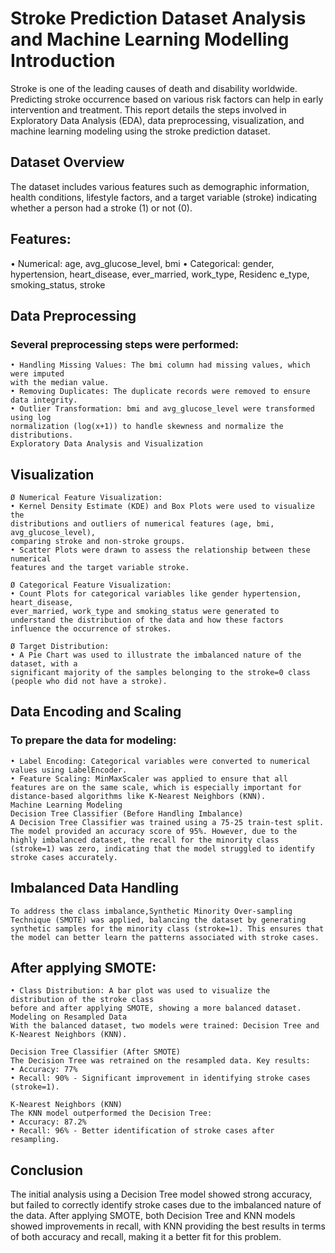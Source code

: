 # Stroke Prediction Dataset Analysis and Machine Learning Modelling Introduction
Stroke is one of the leading causes of death and disability worldwide. Predicting stroke occurrence based on various risk factors can help in early intervention and treatment. This report details the steps involved in Exploratory Data Analysis (EDA), data preprocessing, visualization, and machine learning modeling using the stroke prediction dataset.

## Dataset Overview
The dataset includes various features such as demographic information, health conditions, lifestyle factors, and a target variable (stroke) indicating whether a person had a stroke (1) or not (0).

## Features:
• Numerical: age, avg_glucose_level, bmi
• Categorical: gender, hypertension, heart_disease, ever_married, work_type, Residenc
e_type, smoking_status, stroke

## Data Preprocessing

### Several preprocessing steps were performed:
    • Handling Missing Values: The bmi column had missing values, which were imputed
    with the median value.
    • Removing Duplicates: The duplicate records were removed to ensure data integrity.
    • Outlier Transformation: bmi and avg_glucose_level were transformed using log
    normalization (log(x+1)) to handle skewness and normalize the distributions.
    Exploratory Data Analysis and Visualization

## Visualization
    Ø Numerical Feature Visualization:
    • Kernel Density Estimate (KDE) and Box Plots were used to visualize the
    distributions and outliers of numerical features (age, bmi, avg_glucose_level),
    comparing stroke and non-stroke groups.
    • Scatter Plots were drawn to assess the relationship between these numerical
    features and the target variable stroke.

    Ø Categorical Feature Visualization:
    • Count Plots for categorical variables like gender hypertension, heart_disease,
    ever_married, work_type and smoking_status were generated to understand the distribution of the data and how these factors influence the occurrence of strokes.

    Ø Target Distribution:
    • A Pie Chart was used to illustrate the imbalanced nature of the dataset, with a
    significant majority of the samples belonging to the stroke=0 class (people who did not have a stroke).
        
## Data Encoding and Scaling

### To prepare the data for modeling:
    • Label Encoding: Categorical variables were converted to numerical values using LabelEncoder.
    • Feature Scaling: MinMaxScaler was applied to ensure that all features are on the same scale, which is especially important for distance-based algorithms like K-Nearest Neighbors (KNN).
    Machine Learning Modeling
    Decision Tree Classifier (Before Handling Imbalance)
    A Decision Tree Classifier was trained using a 75-25 train-test split. The model provided an accuracy score of 95%. However, due to the highly imbalanced dataset, the recall for the minority class (stroke=1) was zero, indicating that the model struggled to identify stroke cases accurately.

## Imbalanced Data Handling
    To address the class imbalance,Synthetic Minority Over-sampling Technique (SMOTE) was applied, balancing the dataset by generating synthetic samples for the minority class (stroke=1). This ensures that the model can better learn the patterns associated with stroke cases.

## After applying SMOTE:
    • Class Distribution: A bar plot was used to visualize the distribution of the stroke class
    before and after applying SMOTE, showing a more balanced dataset.
    Modeling on Resampled Data
    With the balanced dataset, two models were trained: Decision Tree and K-Nearest Neighbors (KNN).

    Decision Tree Classifier (After SMOTE)
    The Decision Tree was retrained on the resampled data. Key results:
    • Accuracy: 77%
    • Recall: 90% - Significant improvement in identifying stroke cases (stroke=1).

    K-Nearest Neighbors (KNN)
    The KNN model outperformed the Decision Tree:
    • Accuracy: 87.2%
    • Recall: 96% - Better identification of stroke cases after resampling.

## Conclusion
The initial analysis using a Decision Tree model showed strong accuracy, but failed to correctly identify stroke cases due to the imbalanced nature of the data. After applying SMOTE, both Decision Tree and KNN models showed improvements in recall, with KNN providing the best results in terms of both accuracy and recall, making it a better fit for this problem.